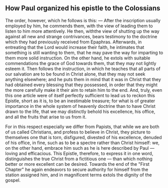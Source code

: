 ## How Paul organized his epistle to the Colossians
The order, however, which he follows is this: — After the inscription usually employed by him, he commends them, with the view of leading them to listen to him more attentively. He then, withthe view of shutting up the way against all new and strange contrivances, bears testimony to the doctrine which they had previously received from Epaphras. Afterwards, in entreating that the Lord would increase their faith, he intimates that something is still wanting to them, that he may pave the way for imparting to them more solid instruction. On the other hand, he extols with suitable commendations the grace of God towards them, that they may not lightly esteem it. Then follows the instruction, in which he teaches that all parts of our salvation are to be found in Christ alone, that they may not seek anything elsewhere; and he puts them in mind that it was in Christ that they had obtained every blessing that they possessed, in order that they might the more carefully make it their aim to retain him to the end. And, truly, even this one article were of itself perfectly sufficient to lead us to reckon this Epistle, short as it is, to be an inestimable treasure; for what is of greater importance in the whole system of heavenly doctrine than to have Christ drawn to the life, that we may distinctly behold his excellence, his office, and all the fruits that arise to us from it.

For in this respect especially we differ from Papists, that while we are both of us called Christians, and profess to believe in Christ, they picture to themselves one that is torn, disfigured, divested of his excellence, denuded of his office, in fine, such as to be a spectre rather than Christ himself: we, on the other hand, embrace him such as he is here described by Paul — loving and efficacious. This Epistle, therefore, to express it in one word, distinguishes the true Christ from a fictitious one — than which nothing better or more excellent can be desired. Towards the end of the "First Chapter" he again endeavors to secure authority for himself from the station assigned him, and in magnificent terms extols the dignity of the gospel.